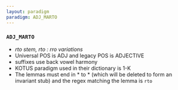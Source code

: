 ```yaml
---
layout: paradigm
paradigm: ADJ_MARTO
---
```

### ` ADJ_MARTO `

* _rto stem, rto : rro variations_
* Universal POS is ADJ and legacy POS is ADJECTIVE
* suffixes use back vowel harmony
* KOTUS paradigm used in their dictionary is 1-K
* The lemmas must end in * to * (which will be deleted to form an invariant stub) and the regex matching the lemma is ` rto `
